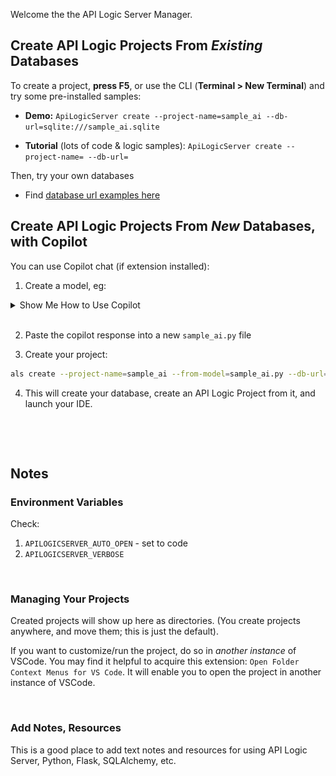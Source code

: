 Welcome the the API Logic Server Manager.


## Create API Logic Projects From *Existing* Databases

To create a project, **press F5**, or use the CLI (**Terminal > New Terminal**) and try some pre-installed samples:

* **Demo:** 
`ApiLogicServer create --project-name=sample_ai --db-url=sqlite:///sample_ai.sqlite`

* **Tutorial** (lots of code & logic samples):
`ApiLogicServer create --project-name= --db-url=`

Then, try your own databases

* Find [database url examples here](https://apilogicserver.github.io/Docs/Database-Connectivity/)


## Create API Logic Projects From *New* Databases, with Copilot

You can use Copilot chat (if extension installed):

1. Create a model, eg:

<details markdown>

<summary> Show Me How to Use Copilot </summary>

&nbsp;

Paste this into the Copilot prompt:

```
Use SQLAlchemy to create a sqlite database named sample_ai.sqlite, with customers, orders, items and product

Hints: use autonum keys, allow nulls, Decimal types, foreign keys, no check constraints.

Include a notes field for orders.

Create a few rows of only customer and product data.

Enforce the Check Credit requirement (do not generate check constraints):

1. Customer.Balance <= CreditLimit
2. Customer.Balance = Sum(Order.AmountTotal where date shipped is null)
3. Order.AmountTotal = Sum(Items.Amount)
4. Items.Amount = Quantity * UnitPrice
5. Store the Items.UnitPrice as a copy from Product.UnitPrice
```

![copilot](images/copilot.png)
</details>

<br>

2. Paste the copilot response into a new `sample_ai.py` file

3. Create your project:

```bash
als create --project-name=sample_ai --from-model=sample_ai.py --db-url=sqlite
```

4. This will create your database, create an API Logic Project from it, and launch your IDE.

&nbsp;


&nbsp;

## Notes

### Environment Variables

Check:
1. `APILOGICSERVER_AUTO_OPEN` - set to code
2. `APILOGICSERVER_VERBOSE`

&nbsp;

### Managing Your Projects

Created projects will show up here as directories.  (You create projects anywhere, and move them; this is just the default).

If you want to customize/run the project, do so in *another instance* of VSCode.  You may find it helpful to acquire this extension: `Open Folder Context Menus for VS Code`.  It will enable you to open the project in another instance of VSCode.

&nbsp;

### Add Notes, Resources

This is a good place to add text notes and resources for using API Logic Server, Python, Flask, SQLAlchemy, etc.